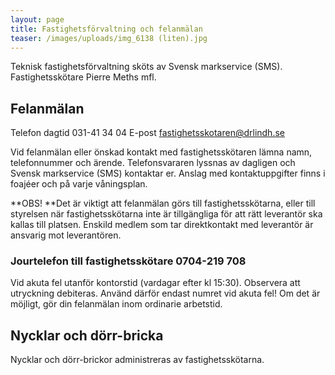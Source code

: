 ```yaml
---
layout: page
title: Fastighetsförvaltning och felanmälan
teaser: /images/uploads/img_6138 (liten).jpg
---
```

Teknisk fastighetsförvaltning sköts av Svensk markservice (SMS).
Fastighetsskötare Pierre Meths mfl.

## Felanmälan

Telefon dagtid 031-41 34 04
E-post fastighetsskotaren@drlindh.se

Vid felanmälan eller önskad kontakt med fastighetsskötaren lämna namn, telefonnummer och ärende. Telefonsvararen lyssnas av dagligen och Svensk markservice (SMS) kontaktar er. Anslag med kontaktuppgifter finns i foajéer och på varje våningsplan.

**OBS! **Det är viktigt att felanmälan görs till fastighetsskötarna, eller till styrelsen när fastighetsskötarna inte är tillgängliga för att rätt leverantör ska kallas till platsen. Enskild medlem som tar direktkontakt med leverantör är ansvarig mot leverantören.

### Jourtelefon till fastighetsskötare 0704-219 708

Vid akuta fel utanför kontorstid (vardagar efter kl 15:30).
Observera att utryckning debiteras. Använd därför endast numret vid akuta fel! Om det är möjligt, gör din felanmälan inom ordinarie arbetstid.

## Nycklar och dörr-bricka

Nycklar och dörr-brickor administreras av fastighetsskötarna.
